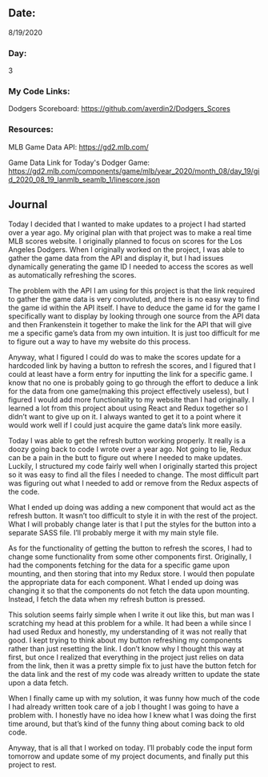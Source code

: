 ## Date:

8/19/2020

### Day:

3

### My Code Links:

Dodgers Scoreboard: https://github.com/averdin2/Dodgers_Scores

### Resources:

MLB Game Data API: https://gd2.mlb.com/

Game Data Link for Today's Dodger Game: https://gd2.mlb.com/components/game/mlb/year_2020/month_08/day_19/gid_2020_08_19_lanmlb_seamlb_1/linescore.json

## Journal

Today I decided that I wanted to make updates to a project I had started over a year ago. My original plan with that project was to make a real time MLB scores website. I originally planned to focus on scores for the Los Angeles Dodgers. When I originally worked on the project, I was able to gather the game data from the API and display it, but I had issues dynamically generating the game ID I needed to access the scores as well as automatically refreshing the scores.

The problem with the API I am using for this project is that the link required to gather the game data is very convoluted, and there is no easy way to find the game id within the API itself. I have to deduce the game id for the game I specifically want to display by looking through one source from the API data and then Frankenstein it together to make the link for the API that will give me a specific game’s data from my own intuition. It is just too difficult for me to figure out a way to have my website do this process.

Anyway, what I figured I could do was to make the scores update for a hardcoded link by having a button to refresh the scores, and I figured that I could at least have a form entry for inputting the link for a specific game. I know that no one is probably going to go through the effort to deduce a link for the data from one game(making this project effectively useless), but I figured I would add more functionality to my website than I had originally. I learned a lot from this project about using React and Redux together so I didn’t want to give up on it. I always wanted to get it to a point where it would work well if I could just acquire the game data’s link more easily.

Today I was able to get the refresh button working properly. It really is a doozy going back to code I wrote over a year ago. Not going to lie, Redux can be a pain in the butt to figure out where I needed to make updates. Luckily, I structured my code fairly well when I originally started this project so it was easy to find all the files I needed to change. The most difficult part was figuring out what I needed to add or remove from the Redux aspects of the code.

What I ended up doing was adding a new component that would act as the refresh button. It wasn’t too difficult to style it in with the rest of the project. What I will probably change later is that I put the styles for the button into a separate SASS file. I’ll probably merge it with my main style file.

As for the functionality of getting the button to refresh the scores, I had to change some functionality from some other components first. Originally, I had the components fetching for the data for a specific game upon mounting, and then storing that into my Redux store. I would then populate the appropriate data for each component. What I ended up doing was changing it so that the components do not fetch the data upon mounting. Instead, I fetch the data when my refresh button is pressed.

This solution seems fairly simple when I write it out like this, but man was I scratching my head at this problem for a while. It had been a while since I had used Redux and honestly, my understanding of it was not really that good. I kept trying to think about my button refreshing my components rather than just resetting the link. I don’t know why I thought this way at first, but once I realized that everything in the project just relies on data from the link, then it was a pretty simple fix to just have the button fetch for the data link and the rest of my code was already written to update the state upon a data fetch.

When I finally came up with my solution, it was funny how much of the code I had already written took care of a job I thought I was going to have a problem with. I honestly have no idea how I knew what I was doing the first time around, but that’s kind of the funny thing about coming back to old code.

Anyway, that is all that I worked on today. I’ll probably code the input form tomorrow and update some of my project documents, and finally put this project to rest.
